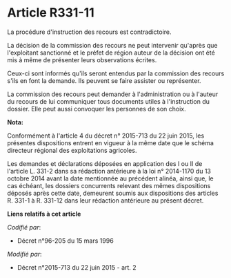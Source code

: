 # Article R331-11

La procédure d'instruction des recours est contradictoire.

La décision de la commission des recours ne peut intervenir qu'après que l'exploitant sanctionné et le préfet de région
auteur de la décision ont été mis à même de présenter leurs observations écrites.

Ceux-ci sont informés qu'ils seront entendus par la commission des recours s'ils en font la demande. Ils peuvent se faire
assister ou représenter.

La commission des recours peut demander à l'administration ou à l'auteur du recours de lui communiquer tous documents utiles
à l'instruction du dossier. Elle peut aussi convoquer les personnes de son choix.

**Nota:**

Conformément à l'article 4 du décret n° 2015-713 du 22 juin 2015, les présentes dispositions entrent en vigueur à la même
date que le schéma directeur régional des exploitations agricoles.

Les demandes et déclarations déposées en application des I ou II de l'article L. 331-2 dans sa rédaction antérieure à la loi
n° 2014-1170 du 13 octobre 2014 avant la date mentionnée au précédent alinéa, ainsi que, le cas échéant, les dossiers
concurrents relevant des mêmes dispositions déposés après cette date, demeurent soumis aux dispositions des articles R. 331-1
à R. 331-12 dans leur rédaction antérieure au présent décret.

**Liens relatifs à cet article**

_Codifié par_:

  - Décret n°96-205 du 15 mars 1996

_Modifié par_:

  - Décret n°2015-713 du 22 juin 2015 - art. 2
